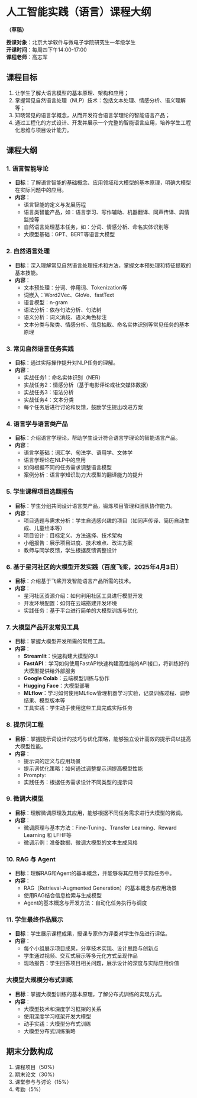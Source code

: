 # 人工智能实践（语言）课程大纲

**（草稿）**

**授课对象**：北京大学软件与微电子学院研究生一年级学生  
**开课时间**：每周四下午14:00-17:00  
**课程老师**：高志军  

## 课程目标
1. 让学生了解大语言模型的基本原理、架构和应用；
2. 掌握常见自然语言处理（NLP）技术：包括文本处理、情感分析、语义理解等；
3. 知晓常见的语言学概念，从而开发符合语言学理论的智能语言产品；
4. 通过工程化的方式设计、开发并展示一个完整的智能语言应用，培养学生工程化思维与项目设计能力。

## 课程大纲

### 1. 语言智能导论
- **目标**：了解语言智能的基础概念、应用领域和大模型的基本原理，明确大模型在实际问题中的应用。
- **内容**：
  - 语言智能的定义与发展历程
  - 语言类智能产品，如：语言学习、写作辅助、机器翻译、同声传译、舆情监控等
  - 自然语言处理基本任务，如：分词、情感分析、命名实体识别等
  - 大模型基础：GPT、BERT等语言大模型

### 2. 自然语言处理
- **目标**：深入理解常见自然语言处理技术和方法，掌握文本预处理和特征提取的基本技能。
- **内容**：
  - 文本预处理：分词、停用词、Tokenization等
  - 词嵌入：Word2Vec、GloVe、fastText
  - 语言模型：n-gram
  - 语法分析：依存句法分析、句法树
  - 语义分析：词义消歧、语义角色标注
  - 文本分类与聚类、情感分析、信息抽取、命名实体识别等常见任务的基本原理

### 3. 常见自然语言任务实践
- **目标**：通过实际操作提升对NLP任务的理解。
- **内容**：
  - 实战任务1：命名实体识别（NER）
  - 实战任务2：情感分析（基于电影评论或社交媒体数据）
  - 实战任务3：语法分析
  - 实战任务4：文本分类
  - 每个任务后进行讨论和反馈，鼓励学生提出改进方案

### 4. 语言学与语言类产品
- **目标**：介绍语言学理论，帮助学生设计符合语言学理论的智能语言产品。
- **内容**：
  - 语言学基础：词汇学、句法学、语用学、文体学
  - 语言学理论在NLP中的应用
  - 如何根据不同的任务需求调整语言模型
  - 案例分析：语言学知识助力大模型的翻译能力的提升

### 5. 学生课程项目选题报告
- **目标**：学生分组共同设计语言类产品，锻炼项目管理和团队协作能力。
- **内容**：
  - 项目选题与需求分析：学生自选感兴趣的项目（如同声传译、简历自动生成、儿童绘本等）
  - 项目设计：目标定义、方法选择、技术架构
  - 小组报告：展示项目进度、技术难点、改进方案
  - 教师与同学反馈，学生根据反馈调整设计

### 6. 基于星河社区的大模型开发实践（百度飞桨，2025年4月3日）
- **目标**：介绍基于飞桨开发智能语言产品所需的技术。
- **内容**：
  - 星河社区资源介绍：如何利用社区工具进行模型开发
  - 开发环境配置：如何在云端搭建开发环境
  - 实践任务：基于平台进行简单的大模型训练与优化

### 7. 大模型产品开发常见工具
- **目标**：掌握大模型开发所需的常用工具。
- **内容**：
  - **Streamlit**：快速构建大模型的UI
  - **FastAPI**：学习如何使用FastAPI快速构建高性能的API接口，将训练好的大模型提供给外部服务
  - **Google Colab**：云端模型训练与协作
  - **Hugging Face**：大模型部署
  - **MLflow**：学习如何使用MLflow管理机器学习实验，记录训练过程、调参结果、模型版本等
  - 工具实践：学生动手使用这些工具完成实际任务

### 8. 提示词工程
- **目标**：掌握提示词设计的技巧与优化策略，能够独立设计高效的提示词以提高大模型性能。
- **内容**：
  - 提示词的定义与应用场景
  - 提示词优化策略：如何通过调整提示词提高模型性能
  - Prompty:
  - 实践任务：根据任务需求设计不同类型的提示词

### 9. 微调大模型
- **目标**：理解微调原理及其应用，能够根据不同任务需求进行大模型的微调。
- **内容**：
  - 微调原理与基本方法：Fine-Tuning、Transfer Learning、Reward Learning 和 LFHF等
  - 微调示例：准备数据、微调大模型的文本生成风格

### 10. RAG 与 Agent
- **目标**：理解RAG和Agent的基本概念，并能够将其应用于实际任务中。
- **内容**：
  - RAG（Retrieval-Augmented Generation）的基本概念与应用场景
  - 使用RAG结合信息检索与生成模型
  - Agent的基本概念与开发方法：自动化任务执行与调度

### 11. 学生最终作品展示
- **目标**：学生展示课程成果，授课专家作为评委对学生作品进行评估。
- **内容**：
  - 每个小组展示项目成果，分享技术实现、设计思路与创新点
  - 学生通过视频、交互式展示等多元化方式呈现作品
  - 现场报告：学生回答项目相关问题，展示设计的深度与实际应用价值

### 大模型大规模分布式训练
- **目标**：掌握大模型训练的基本原理，了解分布式训练的实现方式。
- **内容**：
  - 大模型技术和深度学习框架的关系
  - 使用深度学习框架开发大模型
  - 动手实践：大模型分布式训练
  - 大模型分布式训练策略

## 期末分数构成
1. 课程项目（50%）
2. 期末论文（30%）
3. 课堂参与与讨论（15%）
4. 考勤（5%）